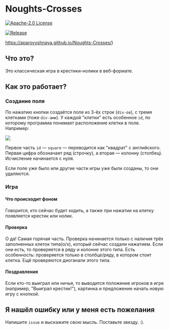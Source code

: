 # Noughts-Crosses
 
[![Apache-2.0 License](https://img.shields.io/badge/License-Apache--2.0-brightgreen.svg)](https://github.com/AParovyshnaya/Noughts-Crosses/blob/master/LICENSE)

[![Release](https://img.shields.io/badge/Release-Latest%202.0.0-pink.svg)](https://github.com/AParovyshnaya/Noughts-Crosses/releases/latest)

https://aparovyshnaya.github.io/Noughts-Crosses/)

## Что это?

Это классическая игра в крестики-нолики в веб-формате.

## Как это работает?

### Создание поля

По нажатию кнопки создаётся поле из 3-ёх строк (`div-ов`), с тремя клетками (тоже `div-ами`). У каждой "клетки" есть особенное `id`, по которому программа понимает расположение клетки в поле. Например:

<img src="images/README_1">

Первое часть `id` — `square` — переводится как "квадрат" с английского. Первая цифра обозначает ряд (строчку), а вторая — колонну (столбец). Исчисление начинается с нуля.

Если поле уже было или другие части игры уже были созданы, то они удаляются.

### Игра

#### Что происходит фоном

Говорится, кто сейчас будет ходить, а также при нажатии на клетку появляется крестик или нолик.

#### Проверка

О да! Самая горячая часть. Проверка начинается только с наличия трёх заполненных клеток типа(o/x), который сейчас создали нажатием. Если они есть, то проверяется в ряду и колонне этого типа. Есть особенность: проверяется только в столбце/ряду, в котором стоит клетка. Ещё проверяются диоганали этого типа.

#### Поздравления

Если кто-то выиграл или ничья, то выводится положение игроков в игре (например, "Выиграл крестик!"), картинка и предложение начать новую игру с кнопкой.

## Я нашёл ошибку или у меня есть пожелания

Напишите `issue` и выскажите свою мысль. Поставьте звезду. :).
